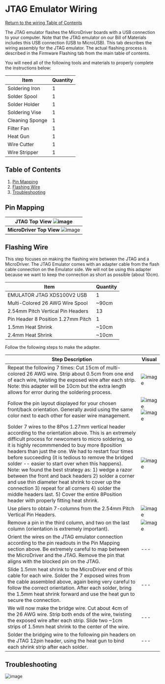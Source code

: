 # JTAG Emulator Wiring
[Return to the wiring Table of Contents](https://github.com/EmiliaPsacharopoulos/Quadruped-8dof-Robot/tree/main/Wiring#table-of-contents)

The JTAG emulator flashes the MicroDriver boards with a USB connection to your computer. Note that the JTAG emulator on our Bill of Materials includes this USB connection (USB to MicroUSB). This tab describes the wiring assembly for the JTAG emulator. The actual flashing process is described in the Firmware Flashing tab from the main table of contents. 

You will need all of the following tools and materials to properly complete the instructions below:

| Item | Quantity | 
| --- | --- |
| Soldering Iron | 1 |
| Solder Spool | 1 |
| Solder Holder | 1 |
| Soldering Vise | 1 |
| Cleaning Sponge | 1 |
| Filter Fan | 1 |
| Heat Gun | 1 |
| Wire Cutter | 1 |
| Wire Stripper | 1 |



## Table of Contents
1. [Pin Mapping](https://github.com/EmiliaPsacharopoulos/Quadruped-8dof-Robot/blob/main/Wiring/JTAG%20Emulator%20Wiring/README.md#pin-mapping)
2. [Flashing Wire](https://github.com/EmiliaPsacharopoulos/Quadruped-8dof-Robot/tree/main/Wiring/JTAG%20Emulator%20Wiring#flashing-wire)
3. [Troubleshooting](https://github.com/EmiliaPsacharopoulos/Quadruped-8dof-Robot/blob/main/Wiring/JTAG%20Emulator%20Wiring/README.md#troubleshooting)

## Pin Mapping

| **JTAG Top View** ![image](https://user-images.githubusercontent.com/84528674/120558563-a9d5b880-c3cd-11eb-81c0-c321be55cdf8.png) |
| --- |
| **MicroDriver Top View** ![image](https://user-images.githubusercontent.com/84528674/120829285-39dd4480-c52b-11eb-8b14-d7954dc5e632.png)|


## Flashing Wire

This step focuses on making the flashing wire between the JTAG and a MicroDriver. The JTAG Emulator comes with an adapter cable from the flash cable connection on the Emulator side. We will not be using this adapter because we want to keep the connection as short as possible (about 10cm). 

| Item | Quantity | 
| --- | --- |
| EMULATOR JTAG XDS100V2 USB | 1 |
| Multi-Colored 26 AWG Wire Spool | ~90cm |
| 2.54mm Pitch Vertical Pin Headers | 13 |
| Pin Header 8 Position 1.27mm Pitch | 1 |
| 1.5mm Heat Shrink | ~10cm |
| 2.4mm Heat Shrink | ~10cm |


Follow the following steps to make the adapter. 

| Step Description | Visual | 
| --- | --- |
| Repeat the following 7 times: Cut 15cm of multi-colored 26 AWG wire. Strip about 0.5cm from one end of each wire, twisting the exposed wire after each strip. Note: this adapter will be 10cm but the extra length allows for error during the soldering process. | ![image](https://user-images.githubusercontent.com/84528674/120859950-ee3e9100-c552-11eb-9196-ed956407885b.png) |
| Follow the pin layout displayed for your chosen front/back orientation. Generally avoid using the same color next to each other for easier wire management. | ![image](https://user-images.githubusercontent.com/84528674/120832549-c9382700-c52e-11eb-9bd1-0adb6d76b141.png) ![image](https://user-images.githubusercontent.com/84528674/120859872-d49d4980-c552-11eb-9e87-e5273a453dc6.png) |
| Solder 7 wires to the 8Pos 1.27mm vertical header according to the orientation above. This is an extremely difficult process for newcomers to micro soldering, so it is highly recommmended to buy more 8position headers than just the one. We had to restart four times before succeeding (it is tedious to remove the bridged solder -- easier to start over when this happens). Note: we found the best strategy as: 1) wedge a razor between the front and back headers 2) solder a corner and use thin diameter heat shrink to cover up the connection 3) repeat for all corners 4) solder the middle headers last. 5) Cover the entire 8Position header with properly fitting heat shrink. | ![image](https://user-images.githubusercontent.com/84528674/120861059-b59fb700-c554-11eb-9cc2-ba9ece85a091.png) |
| Use pliers to obtain 7-columns from the 2.54mm Pitch Vertical Pin Headers.| ![image](https://user-images.githubusercontent.com/84528674/121409970-11d95100-c930-11eb-93ed-2ca94dd9145b.png) |
| Remove a pin in the third column, and two on the last column (orientation is extremely important). | ![image](https://user-images.githubusercontent.com/84528674/121412156-6382db00-c932-11eb-9da3-060f4b1190d4.png) |
| Orient the wires on the JTAG emulator connection according to the pin readouts in the Pin Mapping section above. Be extremely careful to map between the MicroDriver and the JTAG. Remove the pin that aligns with the blocked pin on the JTAG. | --- |
| Slide 1.5mm heat shrink to the MicroDriver end of this cable for each wire. Solder the 7 exposed wires from the cable assembled above, again being very careful to follow the correct orientation. After each solder, bring the 1.5mm heat shrink forward and use the heat gun to secure the connection. | --- |
| We will now make the bridge wire. Cut about 4cm of the 26 AWG wire. Strip both ends of the wire, twisting the exposed wire after each strip. Slide two ~1cm strips of 1.5mm heat shrink to the center of the wire.| --- |
| Solder the bridging wire to the following pin headers on the JTAG 12pin header, using the heat gun to bind each shrink strip after each solder. | --- |


## Troubleshooting
![image](https://user-images.githubusercontent.com/84528674/120024751-a30a0880-bfbd-11eb-9081-3ec46814fdf7.png)
